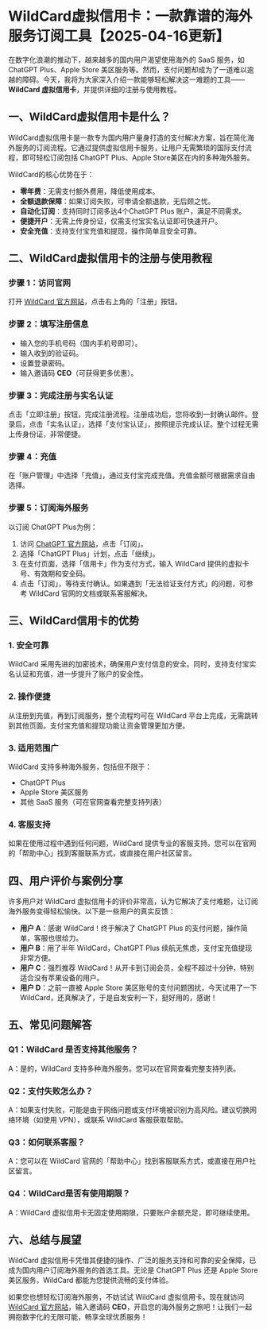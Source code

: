 # WildCard虚拟信用卡：一款靠谱的海外服务订阅工具【2025-04-16更新】

在数字化浪潮的推动下，越来越多的国内用户渴望使用海外的 SaaS 服务，如 ChatGPT Plus、Apple Store 美区服务等。然而，支付问题却成为了一道难以逾越的障碍。今天，我将为大家深入介绍一款能够轻松解决这一难题的工具——**WildCard 虚拟信用卡**，并提供详细的注册与使用教程。

## 一、WildCard虚拟信用卡是什么？

WildCard虚拟信用卡是一款专为国内用户量身打造的支付解决方案，旨在简化海外服务的订阅流程。它通过提供虚拟信用卡服务，让用户无需繁琐的国际支付流程，即可轻松订阅包括 ChatGPT Plus、Apple Store美区在内的多种海外服务。

WildCard的核心优势在于：

- **零年费**：无需支付额外费用，降低使用成本。
- **全额退款保障**：如果订阅失败，可申请全额退款，无后顾之忧。
- **自动化订阅**：支持同时订阅多达4个ChatGPT Plus 账户，满足不同需求。
- **便捷开户**：无需上传身份证，仅需支付宝实名认证即可快速开户。
- **安全充值**：支持支付宝充值和提现，操作简单且安全可靠。

## 二、WildCard虚拟信用卡的注册与使用教程

### **步骤 1：访问官网**

打开 [WildCard 官方网站](https://bewildcard.com/i/CEO)，点击右上角的「注册」按钮。

### **步骤 2：填写注册信息**

- 输入您的手机号码（国内手机号即可）。
- 输入收到的验证码。
- 设置登录密码。
- 输入邀请码 **CEO**（可获得更多优惠）。

### **步骤 3：完成注册与实名认证**

点击「立即注册」按钮，完成注册流程。注册成功后，您将收到一封确认邮件。登录后，点击「实名认证」，选择「支付宝认证」，按照提示完成认证。整个过程无需上传身份证，非常便捷。

### **步骤 4：充值**

在「账户管理」中选择「充值」，通过支付宝完成充值。充值金额可根据需求自由选择。

### **步骤 5：订阅海外服务**

以订阅 ChatGPT Plus为例：

1. 访问 [ChatGPT 官方网站](https://chat.openai.com)，点击「订阅」。
2. 选择「ChatGPT Plus」计划，点击「继续」。
3. 在支付页面，选择「信用卡」作为支付方式，输入 WildCard 提供的虚拟卡号、有效期和安全码。
4. 点击「订阅」，等待支付确认。如果遇到「无法验证支付方式」的问题，可参考 WildCard 官网的文档或联系客服解决。

## 三、WildCard信用卡的优势

### **1. 安全可靠**

WildCard 采用先进的加密技术，确保用户支付信息的安全。同时，支持支付宝实名认证和充值，进一步提升了账户的安全性。

### **2. 操作便捷**

从注册到充值，再到订阅服务，整个流程均可在 WildCard 平台上完成，无需跳转到其他页面。支付宝充值和提现功能让资金管理更加方便。

### **3. 适用范围广**

WildCard 支持多种海外服务，包括但不限于：

- ChatGPT Plus
- Apple Store 美区服务
- 其他 SaaS 服务（可在官网查看完整支持列表）

### **4. 客服支持**

如果在使用过程中遇到任何问题，WildCard 提供专业的客服支持。您可以在官网的「帮助中心」找到客服联系方式，或直接在用户社区留言。

## 四、用户评价与案例分享

许多用户对 WildCard 虚拟信用卡的评价非常高，认为它解决了支付难题，让订阅海外服务变得轻松愉快。以下是一些用户的真实反馈：

- **用户 A**：感谢 WildCard！终于解决了 ChatGPT Plus 的支付问题，操作简单，客服也很给力。
- **用户 B**：用了半年 WildCard，ChatGPT Plus 续航无焦虑，支付宝充值提现非常方便。
- **用户 C**：强烈推荐 WildCard！从开卡到订阅会员，全程不超过十分钟，特别适合没有苹果设备的用户。
- **用户 D**：之前一直被 Apple Store 美区账号的支付问题困扰，今天试用了一下 WildCard，还真解决了，于是自发安利一下，挺好用的，感谢！

## 五、常见问题解答

### **Q1：WildCard 是否支持其他服务？**

A：是的，WildCard 支持多种海外服务。您可以在官网查看完整支持列表。

### **Q2：支付失败怎么办？**

A：如果支付失败，可能是由于网络问题或支付环境被识别为高风险。建议切换网络环境（如使用 VPN），或联系 WildCard 客服获取帮助。

### **Q3：如何联系客服？**

A：您可以在 WildCard 官网的「帮助中心」找到客服联系方式，或直接在用户社区留言。

### **Q4：WildCard是否有使用期限？**

A：WildCard 虚拟信用卡无固定使用期限，只要账户余额充足，即可继续使用。

## 六、总结与展望

WildCard 虚拟信用卡凭借其便捷的操作、广泛的服务支持和可靠的安全保障，已成为国内用户订阅海外服务的首选工具。无论是 ChatGPT Plus 还是 Apple Store 美区服务，WildCard 都能为您提供流畅的支付体验。

如果您也想轻松订阅海外服务，不妨试试 WildCard 虚拟信用卡。现在就访问 [WildCard 官方网站](https://bewildcard.com/i/CEO)，输入邀请码 **CEO**，开启您的海外服务之旅吧！让我们一起拥抱数字化的无限可能，畅享全球优质服务！
